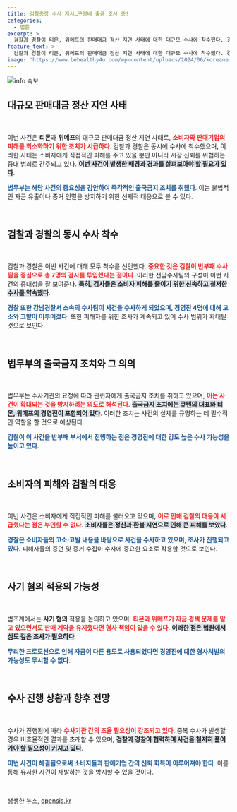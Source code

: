 ```yaml
---
title: 검찰총장 수사 지시…구영배 출금 조사 중!
categories:
  - 법률
excerpt: >
  검찰과 경찰이 티몬, 위메프의 판매대금 정산 지연 사태에 대한 대규모 수사에 착수했다. 경영진 4명이 고소·고발된 가운데, 검찰은 반부패부 전담팀을 꾸려 빠른 수사를 예고하고 있다. 소비자 피해를 최소화하기 위한 강력한 조치가 필요해 보인다.
feature_text: >
  검찰과 경찰이 티몬, 위메프의 판매대금 정산 지연 사태에 대한 대규모 수사에 착수했다. 경영진 4명이 고소·고발된 가운데, 검찰은 반부패부 전담팀을 꾸려 빠른 수사를 예고하고 있다. 소비자 피해를 최소화하기 위한 강력한 조치가 필요해 보인다.
image: 'https://www.behealthy4u.com/wp-content/uploads/2024/06/koreanews.jpg'
---
```


<p><img src="https://www.behealthy4u.com/wp-content/uploads/2024/06/koreanews.jpg" alt="info 속보" /></p>

<h2 data-ke-size="size26">대규모 판매대금 정산 지연 사태</h2>

<p data-ke-size="size16">&nbsp;</p>

<p>이번 사건은 <strong>티몬</strong>과 <strong>위메프</strong>의 대규모 판매대금 정산 지연 사태로, <b><span style="color: #ee2323;">소비자와 판매기업의 피해를 최소화하기 위한 조치가 시급하다</span></b>. 검찰과 경찰은 동시에 수사에 착수했으며, 이러한 사태는 소비자에게 직접적인 피해를 주고 있을 뿐만 아니라 시장 신뢰를 위협하는 중대 범죄로 간주되고 있다. <b><span style="background-color: #21538527;">이번 사건이 발생한 배경과 경과를 살펴보아야 할 필요가 있다</span></b>.</p>

<p><b><span style="color: #1a5490;">법무부는 해당 사건의 중요성을 감안하여 즉각적인 출국금지 조치를 취했다</span></b>. 이는 불법적인 자금 유출이나 증거 인멸을 방지하기 위한 선제적 대응으로 볼 수 있다.</p>

<p data-ke-size="size16">&nbsp;</p>

<h2 data-ke-size="size26">검찰과 경찰의 동시 수사 착수</h2>

<p data-ke-size="size16">&nbsp;</p>

<p>검찰과 경찰은 이번 사건에 대해 모두 착수를 선언했다. <b><span style="color: #ee2323;">중요한 것은 검찰이 반부패 수사팀을 중심으로 총 7명의 검사를 투입했다는 점이다</span></b>. 이러한 전담수사팀의 구성이 이번 사건의 중대성을 잘 보여준다. <b><span style="background-color: #21538527;">특히, 검사들은 소비자 피해를 줄이기 위한 신속하고 철저한 수사를 약속했다</span></b>.</p>

<p><b><span style="color: #1a5490;">경찰 또한 강남경찰서 소속의 수사팀이 사건을 수사하게 되었으며, 경영진 4명에 대해 고소와 고발이 이루어졌다</span></b>. 또한 피해자를 위한 조사가 계속되고 있어 수사 범위가 확대될 것으로 보인다.</p>

<p data-ke-size="size16">&nbsp;</p>

<h2 data-ke-size="size26">법무부의 출국금지 조치와 그 의의</h2>

<p data-ke-size="size16">&nbsp;</p>

<p>법무부는 수사기관의 요청에 따라 관련자에게 출국금지 조치를 취하고 있으며, <b><span style="color: #ee2323;">이는 사건이 확대되는 것을 방지하려는 의도로 해석된다</span></b>. <b><span style="background-color: #21538527;">출국금지 조치에는 큐텐의 대표와 티몬, 위메프의 경영진이 포함되어 있다</span></b>. 이러한 조치는 사건의 실체를 규명하는 데 필수적인 역할을 할 것으로 예상된다.</p>

<p><b><span style="color: #1a5490;">검찰이 이 사건을 반부패 부서에서 진행하는 점은 경영진에 대한 강도 높은 수사 가능성을 높이고 있다</span></b>.</p>

<p data-ke-size="size16">&nbsp;</p>

<h2 data-ke-size="size26">소비자의 피해와 검찰의 대응</h2>

<p data-ke-size="size16">&nbsp;</p>

<p>이번 사건은 소비자에게 직접적인 피해를 불러오고 있으며, <b><span style="color: #ee2323;">이로 인해 검찰의 대응이 시급했다는 점은 부인할 수 없다</span></b>. <b><span style="background-color: #21538527;">소비자들은 정산과 환불 지연으로 인해 큰 피해를 보았다</span></b>.</p>

<p><b><span style="color: #1a5490;">경찰은 소비자들의 고소·고발 내용을 바탕으로 사건을 수사하고 있으며, 조사가 진행되고 있다</span></b>. 피해자들의 증언 및 증거 수집이 수사에 중요한 요소로 작용할 것으로 보인다.</p>

<p data-ke-size="size16">&nbsp;</p>

<h2 data-ke-size="size26">사기 혐의 적용의 가능성</h2>

<p data-ke-size="size16">&nbsp;</p>

<p>법조계에서는 <strong>사기 혐의</strong> 적용을 논의하고 있으며, <b><span style="color: #ee2323;">티몬과 위메프가 자금 경색 문제를 알고 있으면서도 판매 계약을 유지했다면 형사 책임이 있을 수 있다</span></b>. <b><span style="background-color: #21538527;">이러한 점은 법원에서 심도 깊은 조사가 필요하다</span></b>.</p>

<p><b><span style="color: #1a5490;">무리한 프로모션으로 인해 자금이 다른 용도로 사용되었다면 경영진에 대한 형사처벌의 가능성도 무시할 수 없다</span></b>.</p>

<p data-ke-size="size16">&nbsp;</p>

<h2 data-ke-size="size26">수사 진행 상황과 향후 전망</h2>

<p data-ke-size="size16">&nbsp;</p>

<p>수사가 진행됨에 따라 <b><span style="color: #ee2323;">수사기관 간의 조율 필요성이 강조되고 있다</span></b>. 중복 수사가 발생할 경우 비효율적인 결과를 초래할 수 있으며, <b><span style="background-color: #21538527;">검찰과 경찰이 협력하여 사건을 철저히 풀어가야 할 필요성이 커지고 있다</span></b>.</p>

<p><b><span style="color: #1a5490;">이번 사건이 해결됨으로써 소비자들과 판매기업 간의 신뢰 회복이 이루어져야 한다</span></b>. 이를 통해 유사한 사건이 재발하는 것을 방지할 수 있을 것이다.</p>

<p data-ke-size="size16">&nbsp;</p>
생생한 뉴스, <a href="https://opensis.kr" rel="dofollow">opensis.kr</a>


